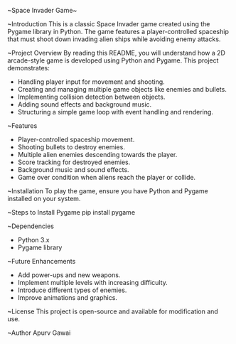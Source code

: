 ~Space Invader Game~

~Introduction
This is a classic Space Invader game created using the Pygame library in Python. The game features a player-controlled spaceship that must shoot down invading alien ships while avoiding enemy attacks. 

~Project Overview
By reading this README, you will understand how a 2D arcade-style game is developed using Python and Pygame. This project demonstrates:
- Handling player input for movement and shooting.
- Creating and managing multiple game objects like enemies and bullets.
- Implementing collision detection between objects.
- Adding sound effects and background music.
- Structuring a simple game loop with event handling and rendering.

~Features
- Player-controlled spaceship movement.
- Shooting bullets to destroy enemies.
- Multiple alien enemies descending towards the player.
- Score tracking for destroyed enemies.
- Background music and sound effects.
- Game over condition when aliens reach the player or collide.

~Installation
To play the game, ensure you have Python and Pygame installed on your system.

~Steps to Install Pygame
pip install pygame

~Dependencies
- Python 3.x
- Pygame library

~Future Enhancements
- Add power-ups and new weapons.
- Implement multiple levels with increasing difficulty.
- Introduce different types of enemies.
- Improve animations and graphics.

~License
This project is open-source and available for modification and use.

~Author
Apurv Gawai

